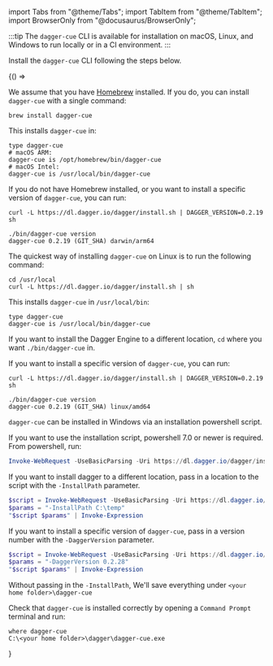import Tabs from "@theme/Tabs";
import TabItem from "@theme/TabItem";
import BrowserOnly from "@docusaurus/BrowserOnly";

:::tip
The `dagger-cue` CLI is available for installation on macOS, Linux, and Windows to run locally or in a CI environment.
:::

Install the `dagger-cue` CLI following the steps below.

<BrowserOnly>
{() =>
<Tabs defaultValue={
 window.navigator.userAgent.indexOf('Linux') != -1 ? 'linux':
 window.navigator.userAgent.indexOf('Win') != -1 ? 'windows':
 'macos'}
groupId="os"
values={[
{label: 'macOS', value: 'macos'}, {label: 'Linux', value: 'linux'}, {label: 'Windows', value: 'windows'},
]}>

<TabItem value="macos">

We assume that you have [Homebrew](https://brew.sh/) installed.
If you do, you can install `dagger-cue` with a single command:

```shell
brew install dagger-cue
```

This installs `dagger-cue` in:

```shell
type dagger-cue
# macOS ARM:
dagger-cue is /opt/homebrew/bin/dagger-cue
# macOS Intel:
dagger-cue is /usr/local/bin/dagger-cue
```

If you do not have Homebrew installed, or you want to install a specific version of `dagger-cue`, you can run:

```shell
curl -L https://dl.dagger.io/dagger/install.sh | DAGGER_VERSION=0.2.19 sh

./bin/dagger-cue version
dagger-cue 0.2.19 (GIT_SHA) darwin/arm64
```

</TabItem>

<TabItem value="linux">

The quickest way of installing `dagger-cue` on Linux is to run the following command:

```shell
cd /usr/local
curl -L https://dl.dagger.io/dagger/install.sh | sh
```

This installs `dagger-cue` in `/usr/local/bin`:

```shell
type dagger-cue
dagger-cue is /usr/local/bin/dagger-cue
```

If you want to install the Dagger Engine to a different location, `cd` where you want `./bin/dagger-cue` in.

If you want to install a specific version of `dagger-cue`, you can run:

```shell
curl -L https://dl.dagger.io/dagger/install.sh | DAGGER_VERSION=0.2.19 sh

./bin/dagger-cue version
dagger-cue 0.2.19 (GIT_SHA) linux/amd64
```

</TabItem>

<TabItem value="windows">

`dagger-cue` can be installed in Windows via an installation powershell script.

If you want to use the installation script, powershell 7.0 or newer is required. From powershell, run:

```Powershell
Invoke-WebRequest -UseBasicParsing -Uri https://dl.dagger.io/dagger/install.ps1 | Invoke-Expression
```

If you want to install dagger to a different location, pass in a location to the script with the `-InstallPath` parameter.

```Powershell
$script = Invoke-WebRequest -UseBasicParsing -Uri https://dl.dagger.io/dagger/install.ps1
$params = "-InstallPath C:\temp"
"$script $params" | Invoke-Expression
```

If you want to install a specific version of `dagger-cue`, pass in a version number with the `-DaggerVersion` parameter.

```Powershell
$script = Invoke-WebRequest -UseBasicParsing -Uri https://dl.dagger.io/dagger/install.ps1
$params = "-DaggerVersion 0.2.28"
"$script $params" | Invoke-Expression
```

Without passing in the `-InstallPath`, We'll save everything under `<your home folder>\dagger-cue`

Check that `dagger-cue` is installed correctly by opening a `Command Prompt` terminal and run:

```shell
where dagger-cue
C:\<your home folder>\dagger\dagger-cue.exe
```

</TabItem>

</Tabs>
}

</BrowserOnly>
